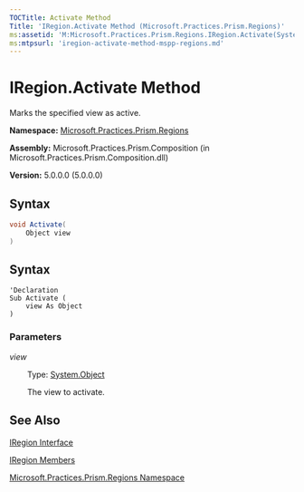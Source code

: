 ```yaml
---
TOCTitle: Activate Method
Title: 'IRegion.Activate Method (Microsoft.Practices.Prism.Regions)'
ms:assetid: 'M:Microsoft.Practices.Prism.Regions.IRegion.Activate(System.Object)'
ms:mtpsurl: 'iregion-activate-method-mspp-regions.md'
---
```


# IRegion.Activate Method 

Marks the specified view as active.

**Namespace:** [Microsoft.Practices.Prism.Regions](mspp-regions-namespace)

**Assembly:** Microsoft.Practices.Prism.Composition (in Microsoft.Practices.Prism.Composition.dll)

**Version:** 5.0.0.0 (5.0.0.0)

## Syntax
```C#
void Activate(
	Object view
)
```

## Syntax
```VB
'Declaration
Sub Activate ( 
	view As Object
)
```
### Parameters

*view*

&nbsp;&nbsp;&nbsp;&nbsp;&nbsp;&nbsp;&nbsp;&nbsp;Type: [System.Object](http://msdn.microsoft.com/en-us/library/e5kfa45b)

&nbsp;&nbsp;&nbsp;&nbsp;&nbsp;&nbsp;&nbsp;&nbsp;The view to activate.

## See Also

[IRegion Interface](iregion-interface-mspp-regions)

[IRegion Members](iregion-members-mspp-regions)

[Microsoft.Practices.Prism.Regions Namespace](mspp-regions-namespace)
